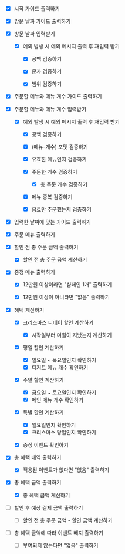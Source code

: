 - [x] 시작 가이드 출력하기


- [x] 방문 날짜 가이드 출력하기
- [x] 방문 날짜 입력받기
  - [x] 예외 발생 시 예외 메시지 출력 후 재입력 받기
    - [x] 공백 검증하기
    - [X] 문자 검증하기
    - [x] 범위 검증하기


- [x] 주문할 메뉴와 메뉴 개수 가이드 출력하기
- [x] 주문할 메뉴와 메뉴 개수 입력받기
  - [x] 예외 발생 시 예외 메시지 출력 후 재입력 받기
    - [x] 공백 검증하기
    - [x] (메뉴-개수) 포맷 검증하기
    - [x] 유효한 메뉴인지 검증하기
    - [x] 주문한 개수 검증하기
      - [x] 총 주문 개수 검증하기
    - [x] 메뉴 중복 검증하기
    - [x] 음료만 주문했는지 검증하기


- [x] 입력한 날짜에 맞는 가이드 출력하기


- [x] 주문 메뉴 출력하기


- [x] 할인 전 총 주문 금액 출력하기
    - [x] 할인 전 총 주문 금액 계산하기


- [x] 증정 메뉴 출력하기
  - [x] 12만원 이상이라면 "샴페인 1개" 출력하기
  - [x] 12만원 이상이 아니라면 "없음" 출력하기


- [x] 혜택 계산하기
  - [x] 크리스마스 디데이 할인 계산하기
    - [x] 시작일부터 며칠이 지났는지 계산하기 
  - [x] 평일 할인 계산하기
    - [x] 일요일 ~ 목요일인지 확인하기
    - [x] 디저트 메뉴 개수 확인하기
  - [x] 주말 할인 계산하기
    - [x] 금요일 ~ 토요일인지 확인하기
    - [x] 메인 메뉴 개수 확인하기
  - [x] 특별 할인 계산하기
    - [x] 일요일인지 확인하기
    - [x] 크리스마스 당일인지 확인하기
  - [x] 증정 이벤트 확인하기


- [x] 총 혜택 내역 출력하기
  - [x] 적용된 이벤트가 없다면 "없음" 출력하기


- [x] 총 혜택 금액 출력하기
  - [x] 총 혜택 금액 계산하기


- [ ] 할인 후 예상 결제 금액 출력하기
  - [ ] 할인 전 총 주문 금액 - 할인 금액 계산하기


- [ ] 총 혜택 금액에 따라 이벤트 배지 출력하기
  - [ ] 부여되지 않는다면 "없음" 출력하기